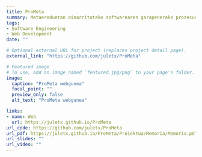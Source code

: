 ```yaml
---
title: ProMeta
summary: Metaereduetan oinarritutako softwarearen garapenerako prozesuen definizio eta ezarpenerako sistema.
tags:
- Software Engineering
- Web Development
date: ""

# Optional external URL for project (replaces project detail page).
external_link: "https://github.com/juletx/ProMeta"

# Featured image
# To use, add an image named `featured.jpg/png` to your page's folder. 
image:
  caption: "ProMeta webgunea"
  focal_point: ""
  preview_only: false
  alt_text: "ProMeta webgunea"

links:
- name: Web
  url: https://juletx.github.io/ProMeta
url_code: https://github.com/juletx/ProMeta
url_pdf: https://juletx.github.io/ProMeta/Proiektua/Memoria/Memoria.pdf
url_slides: ""
url_video: ""
---
```

